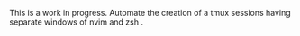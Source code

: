 This is a work in progress.
Automate the creation of a tmux sessions having separate windows of nvim and zsh .
